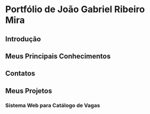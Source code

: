 # Portfólio de João Gabriel Ribeiro Mira
## Introdução
## Meus Principais Conhecimentos
## Contatos
## Meus Projetos
### Sistema Web para Catálogo de Vagas
